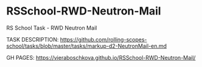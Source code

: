 # RSSchool-RWD-Neutron-Mail
RS School Task - RWD Neutron Mail

TASK DESCRIPTION:
https://github.com/rolling-scopes-school/tasks/blob/master/tasks/markup-d2-NeutronMail-en.md

GH PAGES:
https://vieraboschkova.github.io/RSSchool-RWD-Neutron-Mail/

